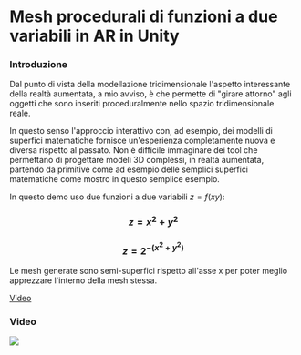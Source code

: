 # Mesh procedurali di funzioni a due variabili in AR in Unity

### Introduzione
Dal punto di vista della modellazione tridimensionale l'aspetto interessante della realtà aumentata, a mio avviso, è che permette di "girare attorno" agli oggetti che sono inseriti proceduralmente nello spazio tridimensionale reale.

In questo senso l'approccio interattivo con, ad esempio, dei modelli di superfici matematiche fornisce un'esperienza completamente nuova e diversa rispetto al passato.
Non è difficile immaginare dei tool che permettano di progettare modeli 3D complessi, in realtà aumentata, partendo da primitive come ad esempio delle semplici superfici matematiche come mostro in questo semplice esempio.

In questo demo uso due funzioni a due variabili $z=f(xy)$:

### $$z=x^2 + y^2$$
### $$z=2^{-(x^2 + y^2)}$$

Le mesh generate sono semi-superfici rispetto all'asse x per poter meglio apprezzare l'interno della mesh stessa.

[Video](https://github.com/stedon65/mesh_procedurali_di_funzioni_a_due_variabili_in_ar_in_unity/blob/main/Video.md)


### Video

[![](https://dl.dropboxusercontent.com/scl/fi/vgaf2zhp2qlmld2jle8hd/ar_mesh.png?rlkey=2qez8h0lsfg8ntvpzie8chckn&dl=1)](https://dl.dropboxusercontent.com/scl/fi/z2jpu3cbdkdjgc0ydlvzm/ar_mesh.mp4?rlkey=halyaytnuf5m11ijeqtcq2fxu&dl=0)
